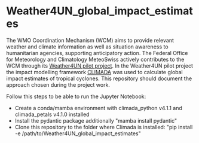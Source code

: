 # Weather4UN_global_impact_estimates
The WMO Coordination Mechanism (WCM) aims to provide relevant weather and climate information as well as situation awareness to humanitarian agencies, supporting anticipatory action. The Federal Office for Meteorology and Climatology MeteoSwiss actively contributes to the WCM through its [Weather4UN pilot project](https://www.researchgate.net/publication/359467163_Stepping_Up_Support_to_the_UN_and_Humanitarian_Partners_for_Anticipatory_Action). In the Weather4UN pilot project the impact modelling framework [CLIMADA](https://climada-python.readthedocs.io/en/stable/) was used to calculate global impact estimates of tropical cyclones. This repository should document the approach chosen during the project work.

Follow this steps to be able to run the Jupyter Notebook:
- Create a conda/mamba environment with climada_python v4.1.1 and climada_petals v4.1.0 installed
- Install the pydantic package additionally "mamba install pydantic"
- Clone this repository to the folder where Climada is installed: "pip install -e /path/to/Weather4UN_global_impact_estimates"
